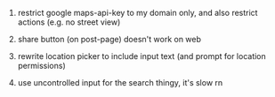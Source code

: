 1. restrict google maps-api-key to my domain only, 
  and also restrict actions (e.g. no street view)

2. share button (on post-page) doesn't work on web

3. rewrite location picker to include input text (and prompt for location permissions)

4. use uncontrolled input for the search thingy, it's slow rn